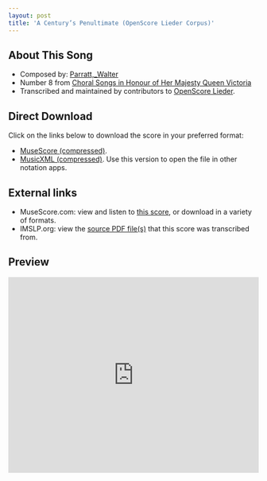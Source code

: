 ```yaml
---
layout: post
title: 'A Century’s Penultimate (OpenScore Lieder Corpus)'
---
```


## About This Song

- Composed by: [Parratt,_Walter](https://fourscoreandmore.org/openscore/lieder/Parratt,_Walter)
- Number 8 from [Choral Songs in Honour of Her Majesty Queen Victoria](https://fourscoreandmore.org/openscore/lieder/Parratt,_Walter/Choral_Songs_in_Honour_of_Her_Majesty_Queen_Victoria)
- Transcribed and maintained by contributors to [OpenScore Lieder].

[OpenScore Lieder]: https://musescore.com/openscore-lieder-corpus

## Direct Download

Click on the links below to download the score in your preferred format:
- [MuseScore (compressed)](https://github.com/openscore/lieder/blob/main/scores/Parratt,_Walter/Choral_Songs_in_Honour_of_Her_Majesty_Queen_Victoria/08_A_Century’s_Penultimate/lc6550942.mscz?raw=true).
- [MusicXML (compressed)](https://github.com/openscore/lieder/blob/main/scores/Parratt,_Walter/Choral_Songs_in_Honour_of_Her_Majesty_Queen_Victoria/08_A_Century’s_Penultimate/lc6550942.mxl?raw=true). Use this version to open the file in other notation apps.

## External links

- MuseScore.com: view and listen to [this score][MuseScore], or download in a variety of formats.
- IMSLP.org: view the [source PDF file(s)][IMSLP] that this score was transcribed from.

[MuseScore]: https://musescore.com/score/6550942
[IMSLP]: https://imslp.org/wiki/Special:ReverseLookup/585417

## Preview

<iframe width="100%" height="394" src="https://musescore.com/openscore-lieder-corpus/scores/6550942/embed" frameborder="0" allowfullscreen allow="autoplay; fullscreen"></iframe>
